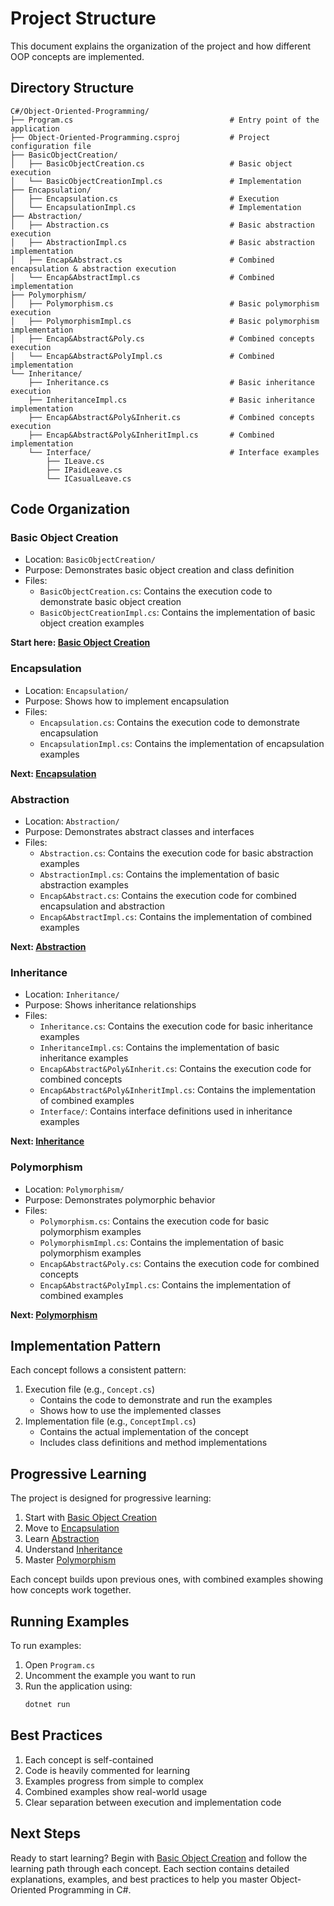# Project Structure

This document explains the organization of the project and how different OOP concepts are implemented.

## Directory Structure

```
C#/Object-Oriented-Programming/
├── Program.cs                                   # Entry point of the application
├── Object-Oriented-Programming.csproj           # Project configuration file
├── BasicObjectCreation/                         
│   ├── BasicObjectCreation.cs                   # Basic object execution
│   └── BasicObjectCreationImpl.cs               # Implementation
├── Encapsulation/                               
│   ├── Encapsulation.cs                         # Execution
│   └── EncapsulationImpl.cs                     # Implementation
├── Abstraction/                                 
│   ├── Abstraction.cs                           # Basic abstraction execution
│   ├── AbstractionImpl.cs                       # Basic abstraction implementation
│   ├── Encap&Abstract.cs                        # Combined encapsulation & abstraction execution
│   └── Encap&AbstractImpl.cs                    # Combined implementation
├── Polymorphism/                                
│   ├── Polymorphism.cs                          # Basic polymorphism execution
│   ├── PolymorphismImpl.cs                      # Basic polymorphism implementation
│   ├── Encap&Abstract&Poly.cs                   # Combined concepts execution
│   └── Encap&Abstract&PolyImpl.cs               # Combined implementation
└── Inheritance/                                 
    ├── Inheritance.cs                           # Basic inheritance execution
    ├── InheritanceImpl.cs                       # Basic inheritance implementation
    ├── Encap&Abstract&Poly&Inherit.cs           # Combined concepts execution
    ├── Encap&Abstract&Poly&InheritImpl.cs       # Combined implementation
    └── Interface/                               # Interface examples
        ├── ILeave.cs
        ├── IPaidLeave.cs
        └── ICasualLeave.cs

```

## Code Organization

### Basic Object Creation
- Location: `BasicObjectCreation/`
- Purpose: Demonstrates basic object creation and class definition
- Files:
  - `BasicObjectCreation.cs`: Contains the execution code to demonstrate basic object creation
  - `BasicObjectCreationImpl.cs`: Contains the implementation of basic object creation examples

**Start here: [Basic Object Creation](./basic-object-creation.md)**

### Encapsulation
- Location: `Encapsulation/`
- Purpose: Shows how to implement encapsulation
- Files:
  - `Encapsulation.cs`: Contains the execution code to demonstrate encapsulation
  - `EncapsulationImpl.cs`: Contains the implementation of encapsulation examples

**Next: [Encapsulation](./encapsulation.md)**

### Abstraction
- Location: `Abstraction/`
- Purpose: Demonstrates abstract classes and interfaces
- Files:
  - `Abstraction.cs`: Contains the execution code for basic abstraction examples
  - `AbstractionImpl.cs`: Contains the implementation of basic abstraction examples
  - `Encap&Abstract.cs`: Contains the execution code for combined encapsulation and abstraction
  - `Encap&AbstractImpl.cs`: Contains the implementation of combined examples

**Next: [Abstraction](./abstraction.md)**

### Inheritance
- Location: `Inheritance/`
- Purpose: Shows inheritance relationships
- Files:
  - `Inheritance.cs`: Contains the execution code for basic inheritance examples
  - `InheritanceImpl.cs`: Contains the implementation of basic inheritance examples
  - `Encap&Abstract&Poly&Inherit.cs`: Contains the execution code for combined concepts
  - `Encap&Abstract&Poly&InheritImpl.cs`: Contains the implementation of combined examples
  - `Interface/`: Contains interface definitions used in inheritance examples

**Next: [Inheritance](./inheritance.md)**

### Polymorphism
- Location: `Polymorphism/`
- Purpose: Demonstrates polymorphic behavior
- Files:
  - `Polymorphism.cs`: Contains the execution code for basic polymorphism examples
  - `PolymorphismImpl.cs`: Contains the implementation of basic polymorphism examples
  - `Encap&Abstract&Poly.cs`: Contains the execution code for combined concepts
  - `Encap&Abstract&PolyImpl.cs`: Contains the implementation of combined examples

**Next: [Polymorphism](./polymorphism.md)**

## Implementation Pattern

Each concept follows a consistent pattern:
1. Execution file (e.g., `Concept.cs`)
   - Contains the code to demonstrate and run the examples
   - Shows how to use the implemented classes
2. Implementation file (e.g., `ConceptImpl.cs`)
   - Contains the actual implementation of the concept
   - Includes class definitions and method implementations

## Progressive Learning

The project is designed for progressive learning:
1. Start with [Basic Object Creation](./basic-object-creation.md)
2. Move to [Encapsulation](./encapsulation.md)
3. Learn [Abstraction](./abstraction.md)
4. Understand [Inheritance](./inheritance.md)
5. Master [Polymorphism](./polymorphism.md)

Each concept builds upon previous ones, with combined examples showing how concepts work together.

## Running Examples

To run examples:
1. Open `Program.cs`
2. Uncomment the example you want to run
3. Run the application using:
   ```bash
   dotnet run
   ```

## Best Practices

1. Each concept is self-contained
2. Code is heavily commented for learning
3. Examples progress from simple to complex
4. Combined examples show real-world usage
5. Clear separation between execution and implementation code

## Next Steps

Ready to start learning? Begin with [Basic Object Creation](./basic-object-creation.md) and follow the learning path through each concept. Each section contains detailed explanations, examples, and best practices to help you master Object-Oriented Programming in C#. 